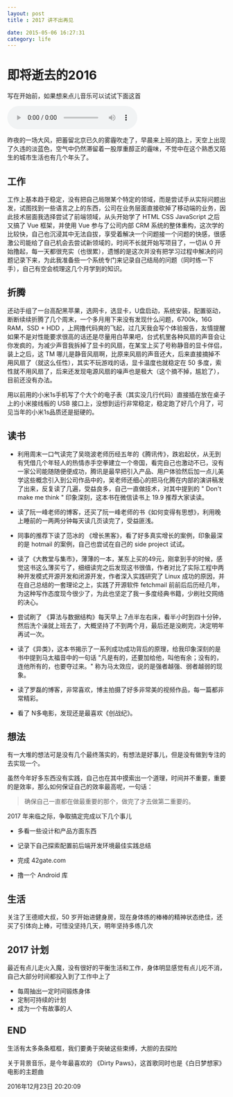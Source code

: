 ```yaml
---
layout: post
title : 2017 讲不出再见

date: 2015-05-06 16:27:31
category: life
---
```

# 即将逝去的2016

写在开始前，如果想来点儿音乐可以试试下面这首

<audio src="http://7xo3oi.com1.z0.glb.clouddn.com/Of%20Monsters%20And%20Men%20-%20Dirty%20Paws.mp3" controls="controls">
Your browser does not support the audio element.
</audio>


昨夜的一场大风，把蓄留北京已久的雾霾吹走了，早晨来上班的路上，天空上出现了久违的淡蓝色，空气中仍然滞留着一股厚重醇正的霾味，不觉中在这个熟悉又陌生的城市生活也有几个年头了。


## 工作

工作上基本趋于稳定，没有把自己局限某个特定的领域，而是尝试手从实际问题出发，试图找到一些语言之上的东西，公司在业务层面直接砍掉了移动端的业务，因此技术层面我选择尝试了前端领域，从头开始学了 HTML CSS JavaScript 之后又搞了 Vue 框架，并使用 Vue 参与了公司内部 CRM 系统的整体重构，这次学的比较快，自己也沉浸其中无法自拔，享受着解决一个问题接一个问题的快感，很感激公司能给了自己机会去尝试新领域的，时间不长就开始写项目了，一切从 0 开始撸起，每一天都很充实（也很累），遗憾的是这次并没有把学习过程中解决的问题记录下来，为此我准备些一个系统专门来记录自己结局的问题（同时练一下手），自己有空会梳理这几个月学到的知识。

## 折腾
还动手组了一台高配黑苹果，选网卡，选显卡，U盘启动，系统安装，配置驱动，断断续续折腾了几个周末，一个多月用下来没有发现什么问题，6700k，16G RAM，SSD + HDD ，上网撸代码爽的飞起，过几天我会写个体验报告，友情提醒如果不是对性能要求很高的话还是尽量用白苹果吧，台式机里各种风扇的声音会让你发疯的，为减少声音我拆掉了显卡的风扇，在某宝上买了号称静音的显卡伴侣，装上之后，这 TM 哪儿是静音风扇啊，比原来风扇的声音还大，后来直接摘掉不用风扇了（就这么任性），其实不玩游戏的话，显卡温度也就稳定在 50 多度，索性就不用风扇了，后来还发现电源风扇的噪声也是极大（这个摘不掉，尴尬了），目前还没有办法。

用以前用的小米1s手机写了个大个的电子表（其实没几行代码）直接插在放在桌子上的小米接线板的 USB 接口上，没想到运行非常稳定，稳定跑了好几个月了，可见当年的小米1s品质还是挺硬的。

## 读书

- 利用周末一口气读完了吴晓波老师历经五年的《腾讯传》，跌宕起伏，从无到有凭借几个年轻人的热情赤手空拳建立一个帝国，看完自己也激动不已，没有一家公司能随随便便成功，腾讯是最早把引入产品、用户体验然后加一点儿美学这些概念引入到公司作品中的，吴老师还细心的把马化腾在内部的演讲稿发了出来，反复读了几遍，受益良多，自己一直做技术，对其中提到的 " Don't make me think " 印象深刻，这本书在微信读书上 19.9 推荐大家读读。

- 读了阮一峰老师的博客，还买了阮一峰老师的书《如何变得有思想》，利用晚上睡前的一两两分钟每天读几页读完了，受益匪浅。

- 同事的推荐下读了范冰的 《增长黑客》，看了好多真实增长的案例，印象最深的是 hotmail 的案例，自己也尝试在自己的 side project 试试。

- 读了《大教堂与集市》，薄薄的一本，某东上买的49元，刚拿到手的时候，感觉这书这么薄买亏了，细细读完之后发现这书很值，作者对比了实际工程中两种开发模式开源开发和闭源开发，作者深入实践研究了 Linux 成功的原因，并在自己总结的一套理论之上，实践了开源软件 fetchmail 前前后后历经几年，为这种写作态度现今很少了，为此也坚定了我一多度经典书籍，少刷社交网络的决心。

- 尝试刷了 《算法与数据结构》每天早上 7点半左右床，看半小时到四十分钟，然后洗个澡就上班去了，大概坚持了不到两个月，最后还是没刷完，决定明年再试一次。

- 读了《异类》，这本书揭示了一系列成功成功背后的原理，给我印象深刻的是书中提到马太福音中的一句话 "凡是有的，还要加给他，叫他有余；没有的，连他所有的，也要夺过来。" 称为马太效应，说的是强者越强、弱者越弱的现象。

- 读了罗磊的博客，非常喜欢，博主拍摄了好多非常美的视频作品，每一篇都非常精彩。

- 看了 N多电影，发现还是最喜欢《创战纪》。

## 想法

有一大堆的想法可是没有几个最终落实的，有想法是好事儿，但是没有做到专注的去实现一个。

虽然今年好多东西没有实践，自己也在其中摸索出一个道理，时间并不重要，重要的是效率，那么如何保证自己的效率最高呢，一句话：

> 确保自己一直都在做最重要的那个，做完了才去做第二重要的。


2017 年来临之际，争取搞定完成以下几个事儿

- 多看一些设计和产品方面东西

- 记录下自己探索配置前后端开发环境最佳实践总结

- 完成 42gate.com

- 撸一个 Android 库


## 生活

关注了王德顺大叔，50 岁开始进健身房，现在身体练的棒棒的精神状态绝佳，还买了引体向上棒，可惜没坚持几天，明年坚持多练几次
## 2017 计划

最近有点儿走火入魔，没有很好的平衡生活和工作，身体明显感觉有点儿吃不消，自己大部分时间都投入到了工作中上了

- 每周抽出一定时间锻炼身体
- 定制可持续的计划
- 成为一个有故事的人


## END

生活有太多条条框框，我们要勇于突破这些束缚，大胆的去探险

关于背景音乐，是今年最喜欢的 《Dirty Paws》，这首歌同时也是《白日梦想家》电影的主题曲

2016年12月23日 20:20:09

